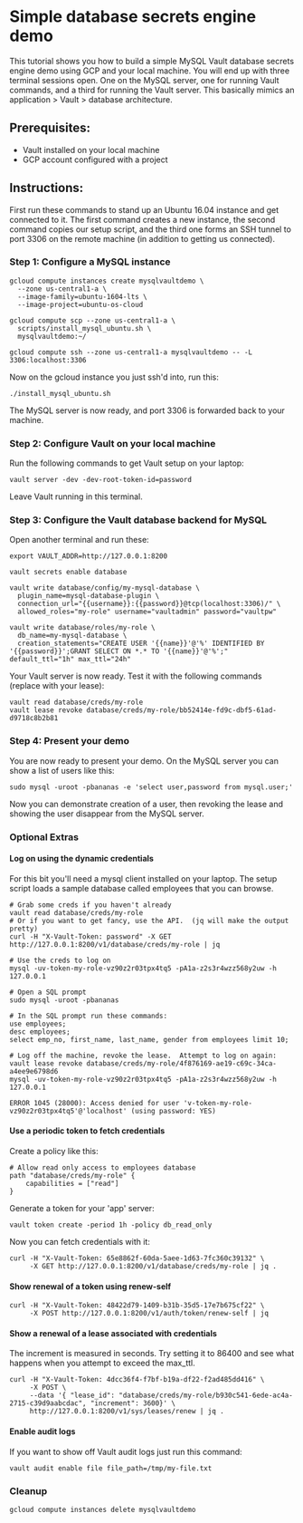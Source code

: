 # Simple database secrets engine demo

This tutorial shows you how to build a simple MySQL Vault database secrets engine demo using GCP and your local machine.  You will end up with three terminal sessions open. One on the MySQL server, one for running Vault commands, and a third for running the Vault server.  This basically mimics an application > Vault > database architecture.

## Prerequisites:
* Vault installed on your local machine
* GCP account configured with a project

## Instructions:
First run these commands to stand up an Ubuntu 16.04 instance and get connected to it.  The first command creates a new instance, the second command copies our setup script, and the third one forms an SSH tunnel to port 3306 on the remote machine (in addition to getting us connected).

### Step 1: Configure a MySQL instance

```
gcloud compute instances create mysqlvaultdemo \
  --zone us-central1-a \
  --image-family=ubuntu-1604-lts \
  --image-project=ubuntu-os-cloud

gcloud compute scp --zone us-central1-a \
  scripts/install_mysql_ubuntu.sh \
  mysqlvaultdemo:~/

gcloud compute ssh --zone us-central1-a mysqlvaultdemo -- -L 3306:localhost:3306
```

Now on the gcloud instance you just ssh'd into, run this:

```
./install_mysql_ubuntu.sh
```

The MySQL server is now ready, and port 3306 is forwarded back to your machine.  

### Step 2: Configure Vault on your local machine

Run the following commands to get Vault setup on your laptop:

```
vault server -dev -dev-root-token-id=password
```

Leave Vault running in this terminal.  

### Step 3: Configure the Vault database backend for MySQL

Open another terminal and run these:

```
export VAULT_ADDR=http://127.0.0.1:8200

vault secrets enable database

vault write database/config/my-mysql-database \
  plugin_name=mysql-database-plugin \
  connection_url="{{username}}:{{password}}@tcp(localhost:3306)/" \
  allowed_roles="my-role" username="vaultadmin" password="vaultpw"

vault write database/roles/my-role \
  db_name=my-mysql-database \
  creation_statements="CREATE USER '{{name}}'@'%' IDENTIFIED BY '{{password}}';GRANT SELECT ON *.* TO '{{name}}'@'%';" default_ttl="1h" max_ttl="24h"
```

Your Vault server is now ready.  Test it with the following commands (replace with your lease):

```
vault read database/creds/my-role
vault lease revoke database/creds/my-role/bb52414e-fd9c-dbf5-61ad-d9718c8b2b81
```

### Step 4: Present your demo

You are now ready to present your demo. On the MySQL server you can show a list of users like this:

```
sudo mysql -uroot -pbananas -e 'select user,password from mysql.user;'
```

Now you can demonstrate creation of a user, then revoking the lease and showing the user disappear from the MySQL server.

### Optional Extras
#### Log on using the dynamic credentials
For this bit you'll need a mysql client installed on your laptop.  The setup script loads a sample database called employees that you can browse.

```
# Grab some creds if you haven't already
vault read database/creds/my-role
# Or if you want to get fancy, use the API.  (jq will make the output pretty)
curl -H "X-Vault-Token: password" -X GET http://127.0.0.1:8200/v1/database/creds/my-role | jq

# Use the creds to log on
mysql -uv-token-my-role-vz90z2r03tpx4tq5 -pA1a-z2s3r4wzz568y2uw -h 127.0.0.1

# Open a SQL prompt
sudo mysql -uroot -pbananas

# In the SQL prompt run these commands:
use employees;
desc employees;
select emp_no, first_name, last_name, gender from employees limit 10;

# Log off the machine, revoke the lease.  Attempt to log on again:
vault lease revoke database/creds/my-role/4f876169-ae19-c69c-34ca-a4ee9e6798d6
mysql -uv-token-my-role-vz90z2r03tpx4tq5 -pA1a-z2s3r4wzz568y2uw -h 127.0.0.1

ERROR 1045 (28000): Access denied for user 'v-token-my-role-vz90z2r03tpx4tq5'@'localhost' (using password: YES)
```

#### Use a periodic token to fetch credentials
Create a policy like this:
```
# Allow read only access to employees database
path "database/creds/my-role" {
    capabilities = ["read"]
}
```

Generate a token for your 'app' server:
```
vault token create -period 1h -policy db_read_only
```

Now you can fetch credentials with it:
```
curl -H "X-Vault-Token: 65e8862f-60da-5aee-1d63-7fc360c39132" \
     -X GET http://127.0.0.1:8200/v1/database/creds/my-role | jq .
```

#### Show renewal of a token using renew-self
```
curl -H "X-Vault-Token: 48422d79-1409-b31b-35d5-17e7b675cf22" \
     -X POST http://127.0.0.1:8200/v1/auth/token/renew-self | jq
```

#### Show a renewal of a lease associated with credentials
The increment is measured in seconds. Try setting it to 86400 and see what happens when you attempt to exceed the max_ttl.
```
curl -H "X-Vault-Token: 4dcc36f4-f7bf-b19a-df22-f2ad485dd416" \
     -X POST \
     --data '{ "lease_id": "database/creds/my-role/b930c541-6ede-ac4a-2715-c39d9aabcdac", "increment": 3600}' \
     http://127.0.0.1:8200/v1/sys/leases/renew | jq .
```

#### Enable audit logs
If you want to show off Vault audit logs just run this command:

```
vault audit enable file file_path=/tmp/my-file.txt
```

### Cleanup
```
gcloud compute instances delete mysqlvaultdemo
```
